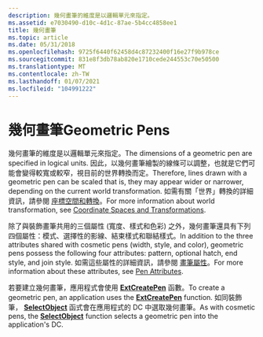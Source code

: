 ```yaml
---
description: 幾何畫筆的維度是以邏輯單元來指定。
ms.assetid: e7030490-d10c-4d1c-87ae-5b4cc4858ee1
title: 幾何畫筆
ms.topic: article
ms.date: 05/31/2018
ms.openlocfilehash: 9725f6440f62458d4c87232400f16e27f9b978ce
ms.sourcegitcommit: 831e8f3db78ab820e1710cede244553c70e50500
ms.translationtype: MT
ms.contentlocale: zh-TW
ms.lasthandoff: 01/07/2021
ms.locfileid: "104991222"
---
```

# <a name="geometric-pens"></a><span data-ttu-id="288ef-103">幾何畫筆</span><span class="sxs-lookup"><span data-stu-id="288ef-103">Geometric Pens</span></span>

<span data-ttu-id="288ef-104">幾何畫筆的維度是以邏輯單元來指定。</span><span class="sxs-lookup"><span data-stu-id="288ef-104">The dimensions of a geometric pen are specified in logical units.</span></span> <span data-ttu-id="288ef-105">因此，以幾何畫筆繪製的線條可以調整，也就是它們可能會變得較寬或較窄，視目前的世界轉換而定。</span><span class="sxs-lookup"><span data-stu-id="288ef-105">Therefore, lines drawn with a geometric pen can be scaled that is, they may appear wider or narrower, depending on the current world transformation.</span></span> <span data-ttu-id="288ef-106">如需有關「世界」轉換的詳細資訊，請參閱 [座標空間和轉換](coordinate-spaces-and-transformations.md)。</span><span class="sxs-lookup"><span data-stu-id="288ef-106">For more information about world transformation, see [Coordinate Spaces and Transformations](coordinate-spaces-and-transformations.md).</span></span>

<span data-ttu-id="288ef-107">除了與裝飾畫筆共用的三個屬性 (寬度、樣式和色彩) 之外，幾何畫筆還具有下列四個屬性：模式、選擇性的影線、結束樣式和聯結樣式。</span><span class="sxs-lookup"><span data-stu-id="288ef-107">In addition to the three attributes shared with cosmetic pens (width, style, and color), geometric pens possess the following four attributes: pattern, optional hatch, end style, and join style.</span></span> <span data-ttu-id="288ef-108">如需這些屬性的詳細資訊，請參閱 [畫筆屬性](pen-attributes.md)。</span><span class="sxs-lookup"><span data-stu-id="288ef-108">For more information about these attributes, see [Pen Attributes](pen-attributes.md).</span></span>

<span data-ttu-id="288ef-109">若要建立幾何畫筆，應用程式會使用 [**ExtCreatePen**](/windows/desktop/api/Wingdi/nf-wingdi-extcreatepen) 函數。</span><span class="sxs-lookup"><span data-stu-id="288ef-109">To create a geometric pen, an application uses the [**ExtCreatePen**](/windows/desktop/api/Wingdi/nf-wingdi-extcreatepen) function.</span></span> <span data-ttu-id="288ef-110">如同裝飾筆， [**SelectObject**](/windows/desktop/api/Wingdi/nf-wingdi-selectobject) 函式會在應用程式的 DC 中選取幾何畫筆。</span><span class="sxs-lookup"><span data-stu-id="288ef-110">As with cosmetic pens, the [**SelectObject**](/windows/desktop/api/Wingdi/nf-wingdi-selectobject) function selects a geometric pen into the application's DC.</span></span>

 

 



